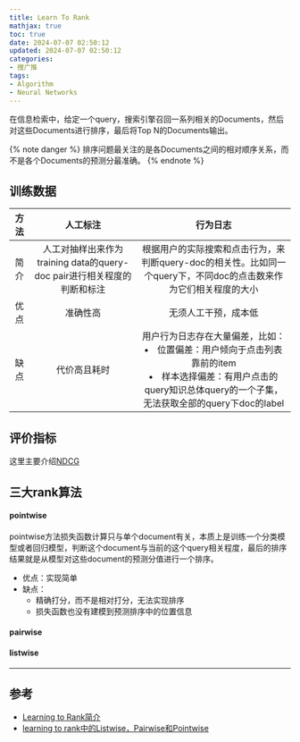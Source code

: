 ```yaml
---
title: Learn To Rank
mathjax: true
toc: true
date: 2024-07-07 02:50:12
updated: 2024-07-07 02:50:12
categories:
- 搜广推
tags:
- Algorithm
- Neural Networks
---
```


在信息检索中，给定一个query，搜索引擎召回一系列相关的Documents，然后对这些Documents进行排序，最后将Top N的Documents输出。

<!--more-->

{% note danger %}
排序问题最关注的是各Documents之间的相对顺序关系，而不是各个Documents的预测分最准确。
{% endnote %}

## 训练数据

|方法|人工标注|行为日志|
|:---:|:---:|:---:|
|简介|人工对抽样出来作为training data的query-doc pair进行相关程度的判断和标注|根据用户的实际搜索和点击行为，来判断query-doc的相关性。比如同一个query下，不同doc的点击数来作为它们相关程度的大小|
|优点|准确性高|无须人工干预，成本低|
|缺点|代价高且耗时|用户行为日志存在大量偏差，比如：<li>位置偏差：用户倾向于点击列表靠前的item</li><li>样本选择偏差：有用户点击的query知识总体query的一个子集，无法获取全部的query下doc的label</li>|

## 评价指标
这里主要介绍[NDCG](https://chatgpt.com/share/613f6af0-fdc1-4435-81e0-8c3a3b763779)

## 三大rank算法
#### pointwise
pointwise方法损失函数计算只与单个document有关，本质上是训练一个分类模型或者回归模型，判断这个document与当前的这个query相关程度，最后的排序结果就是从模型对这些document的预测分值进行一个排序。

- 优点：实现简单
- 缺点：
  - 精确打分，而不是相对打分，无法实现排序
  - 损失函数也没有建模到预测排序中的位置信息
#### pairwise
#### listwise



___

## 参考
- [Learning to Rank简介](https://www.cnblogs.com/bentuwuying/p/6681943.html)
- [learning to rank中的Listwise，Pairwise和Pointwise](https://xdren69.github.io/2021/04/26/learning-to-rank/)